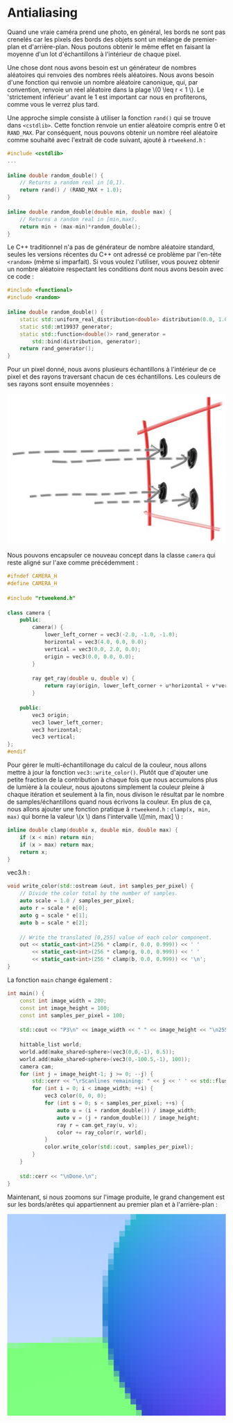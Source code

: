 # Antialiasing

Quand une vraie caméra prend une photo, en général, les bords ne sont pas crenelés car les pixels des bords des objets sont un mélange de premier-plan et d'arrière-plan. Nous poutons obtenir le même effet en faisant la moyenne d'un lot d'échantillons à l'intérieur de chaque pixel. 

Une chose dont nous avons besoin est un générateur de nombres aléatoires qui renvoies des nombres réels aléatoires. Nous avons besoin d'une fonction qui renvoie un nombre aléatoire canonique, qui, par convention, renvoie un réel aléatoire dans la plage \\(0 \leq r < 1 \\). Le 'strictement inférieur' avant le 1 est important car nous en profiterons, comme vous le verrez plus tard.

Une approche simple consiste à utiliser la fonction `rand()` qui se trouve dans `<cstdlib>`. Cette fonction renvoie un entier aléatoire compris entre 0 et `RAND_MAX`. Par conséquent, nous pouvons obtenir un nombre réel aléatoire comme souhaité avec l'extrait de code suivant, ajouté à `rtweekend.h` :

```cpp
#include <cstdlib>
...

inline double random_double() {
    // Returns a random real in [0,1).
    return rand() / (RAND_MAX + 1.0);
}

inline double random_double(double min, double max) {
    // Returns a random real in [min,max).
    return min + (max-min)*random_double();
}
```

Le C++ traditionnel n'a pas de générateur de nombre aléatoire standard, seules les versions récentes du C++ ont adressé ce problème par l'en-tête `<random>` (même si imparfait). Si vous voulez l'utiliser, vous pouvez obtenir un nombre aléatoire respectant les conditions dont nous avons besoin avec ce code :

```cpp
#include <functional>
#include <random>

inline double random_double() {
    static std::uniform_real_distribution<double> distribution(0.0, 1.0);
    static std::mt19937 generator;
    static std::function<double()> rand_generator =
        std::bind(distribution, generator);
    return rand_generator();
}
```

Pour un pixel donné, nous avons plusieurs échantillons à l'intérieur de ce pixel et des rayons traversant chacun de ces échantillons. Les couleurs de ses rayons sont ensuite moyennées :

![Visualisation normales d'une sphère](img/pixel_samples.jpg)

Nous pouvons encapsuler ce nouveau concept dans la classe `camera` qui reste aligné sur l'axe comme précédemment :

```cpp
#ifndef CAMERA_H
#define CAMERA_H

#include "rtweekend.h"

class camera {
    public:
        camera() {
            lower_left_corner = vec3(-2.0, -1.0, -1.0);
            horizontal = vec3(4.0, 0.0, 0.0);
            vertical = vec3(0.0, 2.0, 0.0);
            origin = vec3(0.0, 0.0, 0.0);
        }

        ray get_ray(double u, double v) {
            return ray(origin, lower_left_corner + u*horizontal + v*vertical - origin);
        }

    public:
        vec3 origin;
        vec3 lower_left_corner;
        vec3 horizontal;
        vec3 vertical;
};
#endif
```

Pour gérer le multi-échantillonage du calcul de la couleur, nous allons mettre à jour la fonction `vec3::write_color()`. Plutôt que d'ajouter une petite fraction de la contribution à chaque fois que nous accumulons plus de lumière à la couleur, nous ajoutons simplement la couleur pleine à chaque itération et seulement à la fin, nous divison le résultat par le nombre de samples/échantillons quand nous écrivons la couleur. En plus de ça, nous allons ajouter une fonction pratique à `rtweekend.h` : `clamp(x, min, max)` qui borne la valeur \\(x \\) dans l'intervalle \\([min, max] \\) :

```cpp
inline double clamp(double x, double min, double max) {
    if (x < min) return min;
    if (x > max) return max;
    return x;
}
```

vec3.h :
```cpp
void write_color(std::ostream &out, int samples_per_pixel) {
    // Divide the color total by the number of samples.
    auto scale = 1.0 / samples_per_pixel;
    auto r = scale * e[0];
    auto g = scale * e[1];
    auto b = scale * e[2];

    // Write the translated [0,255] value of each color component.
    out << static_cast<int>(256 * clamp(r, 0.0, 0.999)) << ' '
        << static_cast<int>(256 * clamp(g, 0.0, 0.999)) << ' '
        << static_cast<int>(256 * clamp(b, 0.0, 0.999)) << '\n';
}
```

La fonction `main` change également :

```cpp
int main() {
    const int image_width = 200;
    const int image_height = 100;
    const int samples_per_pixel = 100;

    std::cout << "P3\n" << image_width << " " << image_height << "\n255\n";

    hittable_list world;
    world.add(make_shared<sphere>(vec3(0,0,-1), 0.5));
    world.add(make_shared<sphere>(vec3(0,-100.5,-1), 100));
    camera cam;
    for (int j = image_height-1; j >= 0; --j) {
        std::cerr << "\rScanlines remaining: " << j << ' ' << std::flush;
        for (int i = 0; i < image_width; ++i) {
            vec3 color(0, 0, 0);
            for (int s = 0; s < samples_per_pixel; ++s) {
                auto u = (i + random_double()) / image_width;
                auto v = (j + random_double()) / image_height;
                ray r = cam.get_ray(u, v);
                color += ray_color(r, world);
            }
            color.write_color(std::cout, samples_per_pixel);
        }
    }

    std::cerr << "\nDone.\n";
}
```

Maintenant, si nous zoomons sur l'image produite, le grand changement est sur les bords/arêtes qui appartiennent au premier plan et à l'arrière-plan :

![Antialiasing](img/antialiasing.png)